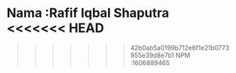 Nama  :Rafif Iqbal Shaputra<br>
<<<<<<< HEAD
<br>
=======
>>>>>>> 42b0ab5a0199b712e6f1e21b0773955e39d8e7b1
NPM   :1606889465
